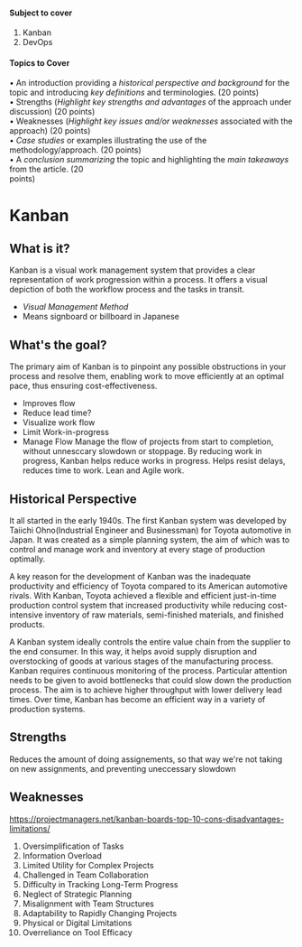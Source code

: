 
#### Subject to cover

1. Kanban
2. DevOps

#### Topics to Cover
• An introduction providing a *historical perspective and background* for the topic and introducing *key definitions* and terminologies. (20 points)  
• Strengths (*Highlight key strengths and advantages* of the approach under discussion) (20 points)  
• Weaknesses (*Highlight key issues and/or weaknesses* associated with the approach) (20 points)  
• *Case studies* or examples illustrating the use of the methodology/approach. (20 points)  
• A *conclusion summarizing* the topic and highlighting the *main takeaways* from the article. (20  
points)

# Kanban
## What is it?
Kanban is a visual work management system that provides a clear representation of work progression within a process. It offers a visual depiction of both the workflow process and the tasks in transit.
- *Visual Management Method*
- Means signboard or billboard in Japanese

## What's the goal?
The primary aim of Kanban is to pinpoint any possible obstructions in your process and resolve them, enabling work to move efficiently at an optimal pace, thus ensuring cost-effectiveness.
- Improves flow
- Reduce lead time? 
- Visualize work flow
- Limit Work-in-progress
- Manage Flow
Manage the flow of projects from start to completion, without unnesccary slowdown or stoppage. By reducing work in progress, Kanban helps reduce works in progress. Helps resist delays, reduces time to work. Lean and Agile work. 
## Historical Perspective
It all started in the early 1940s. The first Kanban system was developed by Taiichi Ohno(Industrial Engineer and Businessman) for Toyota automotive in Japan. It was created as a simple planning system, the aim of which was to control and manage work and inventory at every stage of production optimally.

A key reason for the development of Kanban was the inadequate productivity and efficiency of Toyota compared to its American automotive rivals. With Kanban, Toyota achieved a flexible and efficient just-in-time production control system that increased productivity while reducing cost-intensive inventory of raw materials, semi-finished materials, and finished products.

A Kanban system ideally controls the entire value chain from the supplier to the end consumer. In this way, it helps avoid supply disruption and overstocking of goods at various stages of the manufacturing process. Kanban requires continuous monitoring of the process. Particular attention needs to be given to avoid bottlenecks that could slow down the production process. The aim is to achieve higher throughput with lower delivery lead times. Over time, Kanban has become an efficient way in a variety of production systems.

## Strengths
Reduces the amount of doing assignements, so that way we're not taking on new assignments, and preventing uneccessary slowdown

## Weaknesses
https://projectmanagers.net/kanban-boards-top-10-cons-disadvantages-limitations/
1. Oversimplification of Tasks
2. Information Overload
3. Limited Utility for Complex Projects
4. Challenged in Team Collaboration
5. Difficulty in Tracking Long-Term Progress
6. Neglect of Strategic Planning
7. Misalignment with Team Structures
8. Adaptability to Rapidly Changing Projects
9. Physical or Digital Limitations
10. Overreliance on Tool Efficacy

